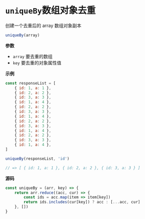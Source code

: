 # `uniqueBy`数组对象去重

创建一个去重后的 array 数组对象副本

```js
uniqueBy(array)
```

**参数**

-   `array` 要去重的数组
-   `key` 要去重的对象属性值

**示例**

```js
const responseList = [
    { id: 1, a: 1 },
    { id: 2, a: 2 },
    { id: 3, a: 3 },
    { id: 1, a: 4 },
    { id: 2, a: 2 },
    { id: 3, a: 3 },
    { id: 1, a: 4 },
    { id: 2, a: 2 },
    { id: 3, a: 3 },
    { id: 1, a: 4 },
    { id: 2, a: 2 },
    { id: 3, a: 3 },
    { id: 1, a: 4 },
]

uniqueBy(responseList, 'id')

// => [ { id: 1, a: 1 }, { id: 2, a: 2 }, { id: 3, a: 3 } ]
```

**源码**

```js
const uniqueBy = (arr, key) => {
    return arr.reduce((acc, cur) => {
        const ids = acc.map(item => item[key])
        return ids.includes(cur[key]) ? acc : [...acc, cur]
    }, [])
}
```
